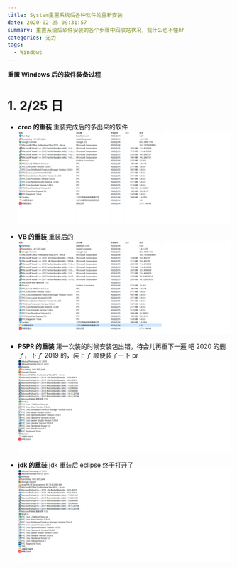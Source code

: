 ```yaml
---
title: System重置系统后各种软件的重新安装
date: 2020-02-25 09:31:57
summary: 重置系统后软件安装的各个步骤中回收站状况，我什么也不懂hh
categories: 无力
tags:
  - Windows
---
```


**重置 Windows 后的软件装备过程**

<!--more-->

# 1. 2/25 日

- **creo 的重装**
  重装完成后的多出来的软件
  ![creo卸载处](/img/sys/creo完成后.png)

- **VB 的重装**
  重装后的
  ![vb卸载处](/img/sys/vb完成后.png)

- **PSPR 的重装**
  第一次装的时候安装包出错，待会儿再重下一遍
  吧 2020 的删了，下了 2019 的，装上了
  顺便装了一下 pr
  ![pspr卸载处](/img/sys/pspr完成后.png)

- **jdk 的重装**
  jdk 重装后 eclipse 终于打开了
  ![jdk卸载处](/img/sys/jdk完成后.png)
